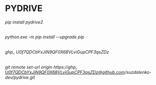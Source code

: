 # PYDRIVE
###### pip install pydrive2
###### python.exe -m pip install --upgrade pip
######
###### ghp_ U0f7QDCbYxJiN9QF0X68VLviGupCPF3qsZDz
###### git remote set-url origin https://ghp_ U0f7QDCbYxJiN9QF0X68VLviGupCPF3qsZDz@github.com/suzdalenko-dev/pydrive.git
